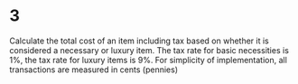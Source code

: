 # 3
Calculate the total cost of an item including tax based on whether it is considered a necessary or luxury item. The tax rate for basic necessities is 1%, the tax rate for luxury items is 9%. For simplicity of implementation, all transactions are measured in cents (pennies)

